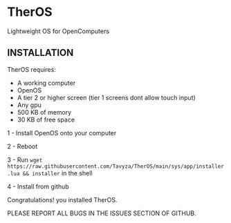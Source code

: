 # TherOS
Lightweight OS for OpenComputers

## INSTALLATION

TherOS requires:
- A working computer
- OpenOS
- A tier 2 or higher screen (tier 1 screens dont allow touch input)
- Any gpu
- 500 KB of memory
- 30 KB of free space

1 - Install OpenOS onto your computer

2 - Reboot

3 - Run ```wget https://raw.githubusercontent.com/Tavyza/TherOS/main/sys/app/installer.lua && installer``` in the shell

4 - Install from github

Congratulations! you installed TherOS.

PLEASE REPORT ALL BUGS IN THE ISSUES SECTION OF GITHUB.
